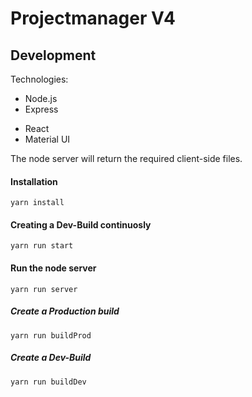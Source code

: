 # Projectmanager V4

## Development

Technologies:   
   * Node.js 
   * Express
   
   + React
   + Material UI

The node server will return the required client-side files.

#### Installation

    yarn install

#### Creating a Dev-Build continuosly

    yarn run start

#### Run the node server

    yarn run server

##### Create a Production build

    yarn run buildProd

##### Create a Dev-Build

    yarn run buildDev


